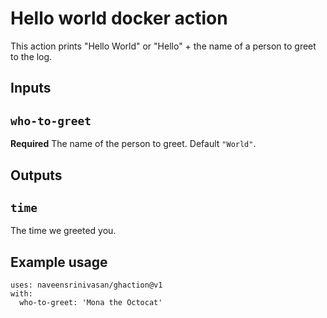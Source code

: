 # Hello world docker action

This action prints "Hello World" or "Hello" + the name of a person to greet to the log.

## Inputs

## `who-to-greet`

**Required** The name of the person to greet. Default `"World"`.

## Outputs

## `time`

The time we greeted you.

## Example usage
```
uses: naveensrinivasan/ghaction@v1
with:
  who-to-greet: 'Mona the Octocat'
```
